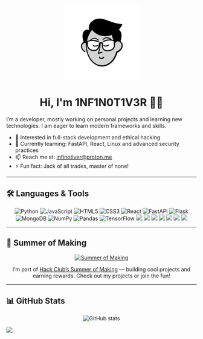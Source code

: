 <p align="center">
  <img src="face-transparent.png" width="200" alt="Profile photo" />
   <h1 align="center"> Hi, I'm 1NF1N0T1V3R 👋🏻</h1>
</p>


I’m a developer, mostly working on personal projects and learning new technologies. I am eager to learn modern frameworks and skills.

- 🧐 Interested in full-stack development and ethical hacking
- 🌱 Currently learning: FastAPI, React, Linux and advanced security practices  
- 📫 Reach me at: [infinotiver@proton.me](mailto:infinotiver@proton.me)  
- ⚡ Fun fact: Jack of all trades, master of none!

---

## 🛠️ Languages & Tools

<div align="center">

<img src="https://img.shields.io/badge/Python-3776AB?style=for-the-badge&logo=python&logoColor=white" alt="Python" height="50" />
<img src="https://img.shields.io/badge/JavaScript-F7DF1E?style=for-the-badge&logo=javascript&logoColor=black" alt="JavaScript" height="50" />
<img src="https://img.shields.io/badge/HTML5-E34F26?style=for-the-badge&logo=html5&logoColor=white" alt="HTML5" height="50" />
<img src="https://img.shields.io/badge/CSS3-1572B6?style=for-the-badge&logo=css3&logoColor=white" alt="CSS3" height="50" />
<img src="https://img.shields.io/badge/React-61DAFB?style=for-the-badge&logo=react&logoColor=black" alt="React" height="50" />
<img src="https://img.shields.io/badge/FastAPI-009688?style=for-the-badge&logo=fastapi&logoColor=white" alt="FastAPI" height="50" />
<img src="https://img.shields.io/badge/Flask-000000?style=for-the-badge&logo=flask&logoColor=white" alt="Flask" height="50" />
<img src="https://img.shields.io/badge/MongoDB-47A248?style=for-the-badge&logo=mongodb&logoColor=white" alt="MongoDB" height="50" />
<img src="https://img.shields.io/badge/NumPy-013243?style=for-the-badge&logo=numpy&logoColor=white" alt="NumPy" height="50" />
<img src="https://img.shields.io/badge/Pandas-150458?style=for-the-badge&logo=pandas&logoColor=white" alt="Pandas" height="50" />
<img src="https://img.shields.io/badge/TensorFlow-FF6F00?style=for-the-badge&logo=tensorflow&logoColor=white" alt="TensorFlow" height="50" />
<img src="https://img.shields.io/badge/Git-F05032?style=for-the-badge&logo=git&logoColor=white" height="50" />
<img src="https://img.shields.io/badge/Linux-FCC624?style=for-the-badge&logo=linux&logoColor=black" height="50" />
<img src="https://img.shields.io/badge/Docker-2496ED?style=for-the-badge&logo=docker&logoColor=white" height="50" />
<img src="https://img.shields.io/badge/Visual_Studio_Code-007ACC?style=for-the-badge&logo=visual-studio-code&logoColor=white" height="50" />
<img src="https://img.shields.io/badge/Jupyter-F37626?style=for-the-badge&logo=jupyter&logoColor=white" height="50" />
<img src="https://img.shields.io/badge/OpenCV-5C3EE8?style=for-the-badge&logo=opencv&logoColor=white" height="50" />
<img src="https://img.shields.io/badge/Tailwind_CSS-06B6D4?style=for-the-badge&logo=tailwind-css&logoColor=white" height="50" />

</div>

---

## 🚀 Summer of Making
<div align="center">
<a href="https://summer.hack.club/ckc">
  <img 
    src="https://summer.hackclub.com/assets/social_card-c7b18a9b.png" 
    alt="Summer of Making" 
    style="width:300px; height: auto"
  />
</a>
  
  I’m part of [Hack Club’s Summer of Making](https://summer.hack.club/ckc) — building cool projects and earning rewards. Check out my projects or join the fun!

</div>


---

## 📊 GitHub Stats

<div align="center">

<img src="https://github-readme-stats.vercel.app/api?username=infinotiver&show_icons=true&theme=dark" alt="GitHub stats" width="45%" />

</div>

![](https://komarev.com/ghpvc/?username=infinotiver&base=1281&style=flat)
